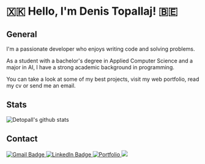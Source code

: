 <link rel="stylesheet" href="css/screen.css">

# 🇽🇰 Hello, I'm Denis Topallaj! 🇧🇪 

## General

I'm a passionate developer who enjoys writing code and solving problems.

As a student with a bachelor's degree in Applied Computer Science and a major in AI, I have a strong academic background in programming.

You can take a look at some of my best projects, visit my web portfolio, read my cv or send me an email.

## Stats

![Detopall's github stats](https://github-readme-stats.vercel.app/api?username=Detopall&theme=merko)

## Contact
<div id="badges">
	<a href="mailto:denis.topallaj13@gmail.com">
		<img src="https://img.shields.io/badge/Email-red?style=for-the-badge&logo=gmail&logoColor=white" alt="Gmail Badge"/>
	</a>
	<a href="https://www.linkedin.com/in/denis-topallaj/" target="_blank">
		<img src="https://img.shields.io/badge/LinkedIn-0077B5?style=for-the-badge&logo=linkedin&logoColor=white" alt="LinkedIn Badge"/>
	</a>
	<a href="https://denis-topallaj-portfolio.web.app/" target="_blank">
		<img src="https://img.shields.io/badge/Website-g" alt="Portfolio"/>
	</a>
	<a href="/Denis-Topallaj-CV.pdf" target="_blank">
		<img src="https://img.shields.io/badge/CV-red?style=for-the-badge&logo=microsoft-word&logoColor=white"/>
	</a>
</div>
